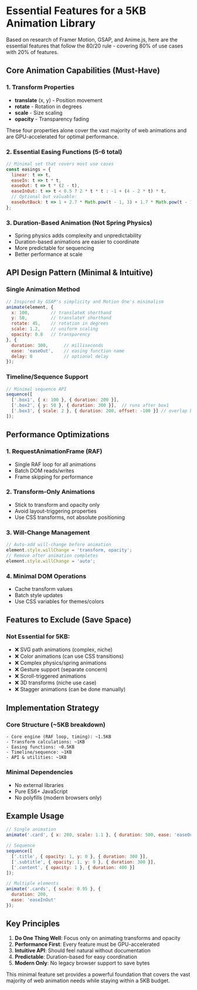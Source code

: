 # Essential Features for a 5KB Animation Library

Based on research of Framer Motion, GSAP, and Anime.js, here are the essential features that follow the 80/20 rule - covering 80% of use cases with 20% of features.

## Core Animation Capabilities (Must-Have)

### 1. Transform Properties
- **translate** (x, y) - Position movement
- **rotate** - Rotation in degrees
- **scale** - Size scaling
- **opacity** - Transparency fading

These four properties alone cover the vast majority of web animations and are GPU-accelerated for optimal performance.

### 2. Essential Easing Functions (5-6 total)
```javascript
// Minimal set that covers most use cases
const easings = {
  linear: t => t,
  easeIn: t => t * t,
  easeOut: t => t * (2 - t),
  easeInOut: t => t < 0.5 ? 2 * t * t : -1 + (4 - 2 * t) * t,
  // Optional but valuable:
  easeOutBack: t => 1 + 2.7 * Math.pow(t - 1, 3) + 1.7 * Math.pow(t - 1, 2)
};
```

### 3. Duration-Based Animation (Not Spring Physics)
- Spring physics adds complexity and unpredictability
- Duration-based animations are easier to coordinate
- More predictable for sequencing
- Better performance at scale

## API Design Pattern (Minimal & Intuitive)

### Single Animation Method
```javascript
// Inspired by GSAP's simplicity and Motion One's minimalism
animate(element, {
  x: 100,        // translateX shorthand
  y: 50,         // translateY shorthand
  rotate: 45,    // rotation in degrees
  scale: 1.2,    // uniform scaling
  opacity: 0.8   // transparency
}, {
  duration: 300,      // milliseconds
  ease: 'easeOut',    // easing function name
  delay: 0            // optional delay
});
```

### Timeline/Sequence Support
```javascript
// Minimal sequence API
sequence([
  ['.box1', { x: 100 }, { duration: 200 }],
  ['.box2', { y: 50 }, { duration: 300 }],  // runs after box1
  ['.box3', { scale: 2 }, { duration: 200, offset: -100 }] // overlap by 100ms
]);
```

## Performance Optimizations

### 1. RequestAnimationFrame (RAF)
- Single RAF loop for all animations
- Batch DOM reads/writes
- Frame skipping for performance

### 2. Transform-Only Animations
- Stick to transform and opacity only
- Avoid layout-triggering properties
- Use CSS transforms, not absolute positioning

### 3. Will-Change Management
```javascript
// Auto-add will-change before animation
element.style.willChange = 'transform, opacity';
// Remove after animation completes
element.style.willChange = 'auto';
```

### 4. Minimal DOM Operations
- Cache transform values
- Batch style updates
- Use CSS variables for themes/colors

## Features to Exclude (Save Space)

### Not Essential for 5KB:
- ❌ SVG path animations (complex, niche)
- ❌ Color animations (can use CSS transitions)
- ❌ Complex physics/spring animations
- ❌ Gesture support (separate concern)
- ❌ Scroll-triggered animations
- ❌ 3D transforms (niche use case)
- ❌ Stagger animations (can be done manually)

## Implementation Strategy

### Core Structure (~5KB breakdown)
```
- Core engine (RAF loop, timing): ~1.5KB
- Transform calculations: ~1KB
- Easing functions: ~0.5KB
- Timeline/sequence: ~1KB
- API & utilities: ~1KB
```

### Minimal Dependencies
- No external libraries
- Pure ES6+ JavaScript
- No polyfills (modern browsers only)

## Example Usage

```javascript
// Single animation
animate('.card', { x: 200, scale: 1.1 }, { duration: 500, ease: 'easeOut' });

// Sequence
sequence([
  ['.title', { opacity: 1, y: 0 }, { duration: 300 }],
  ['.subtitle', { opacity: 1, y: 0 }, { duration: 300 }],
  ['.content', { opacity: 1 }, { duration: 400 }]
]);

// Multiple elements
animate('.cards', { scale: 0.95 }, { 
  duration: 200, 
  ease: 'easeInOut' 
});
```

## Key Principles

1. **Do One Thing Well**: Focus only on animating transforms and opacity
2. **Performance First**: Every feature must be GPU-accelerated
3. **Intuitive API**: Should feel natural without documentation
4. **Predictable**: Duration-based for easy coordination
5. **Modern Only**: No legacy browser support to save bytes

This minimal feature set provides a powerful foundation that covers the vast majority of web animation needs while staying within a 5KB budget.